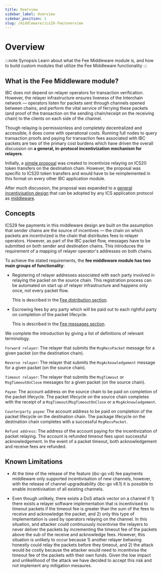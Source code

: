 ```yaml
---
title: Overview
sidebar_label: Overview
sidebar_position: 1
slug: /middleware/ics29-fee/overview
---
```


# Overview

:::note Synopsis
Learn about what the Fee Middleware module is, and how to build custom modules that utilize the Fee Middleware functionality
:::

## What is the Fee Middleware module?

IBC does not depend on relayer operators for transaction verification. However, the relayer infrastructure ensures liveness of the Interchain network — operators listen for packets sent through channels opened between chains, and perform the vital service of ferrying these packets (and proof of the transaction on the sending chain/receipt on the receiving chain) to the clients on each side of the channel.

Though relaying is permissionless and completely decentralized and accessible, it does come with operational costs. Running full nodes to query transaction proofs and paying for transaction fees associated with IBC packets are two of the primary cost burdens which have driven the overall discussion on **a general, in-protocol incentivization mechanism for relayers**.

Initially, a [simple proposal](https://github.com/cosmos/ibc/pull/577/files) was created to incentivize relaying on ICS20 token transfers on the destination chain. However, the proposal was specific to ICS20 token transfers and would have to be reimplemented in this format on every other IBC application module.

After much discussion, the proposal was expanded to a [general incentivisation design](https://github.com/cosmos/ibc/tree/master/spec/app/ics-029-fee-payment) that can be adopted by any ICS application protocol as [middleware](../../01-ibc/04-middleware/02-develop.md).

## Concepts

ICS29 fee payments in this middleware design are built on the assumption that sender chains are the source of incentives — the chain on which packets are incentivized is the chain that distributes fees to relayer operators. However, as part of the IBC packet flow, messages have to be submitted on both sender and destination chains. This introduces the requirement of a mapping of relayer operator's addresses on both chains.

To achieve the stated requirements, the **fee middleware module has two main groups of functionality**:

- Registering of relayer addresses associated with each party involved in relaying the packet on the source chain. This registration process can be automated on start up of relayer infrastructure and happens only once, not every packet flow.

  This is described in the [Fee distribution section](04-fee-distribution.md).

- Escrowing fees by any party which will be paid out to each rightful party on completion of the packet lifecycle.

  This is described in the [Fee messages section](03-msgs.md).

We complete the introduction by giving a list of definitions of relevant terminology.

`Forward relayer`: The relayer that submits the `MsgRecvPacket` message for a given packet (on the destination chain).

`Reverse relayer`: The relayer that submits the `MsgAcknowledgement` message for a given packet (on the source chain).

`Timeout relayer`: The relayer that submits the `MsgTimeout` or `MsgTimeoutOnClose` messages for a given packet (on the source chain).

`Payee`: The account address on the source chain to be paid on completion of the packet lifecycle. The packet lifecycle on the source chain completes with the receipt of a `MsgTimeout`/`MsgTimeoutOnClose` or a `MsgAcknowledgement`.

`Counterparty payee`: The account address to be paid on completion of the packet lifecycle on the destination chain. The package lifecycle on the destination chain completes with a successful `MsgRecvPacket`.

`Refund address`: The address of the account paying for the incentivization of packet relaying. The account is refunded timeout fees upon successful acknowledgement. In the event of a packet timeout, both acknowledgement and receive fees are refunded.

## Known Limitations

- At the time of the release of the feature (ibc-go v4) fee payments middleware only supported incentivisation of new channels, however, with the release of channel upgradeability (ibc-go v8.1) it is possible to enable incentivisation of all existing channels.

- Even though unlikely, there exists a DoS attack vector on a channel if 1) there exists a relayer software implementation that is incentivised to timeout packets if the timeout fee is greater than the sum of the fees to receive and acknowledge the packet, and 2) only this type of implementation is used by operators relaying on the channel. In this situation, and attacker could continuously incentivise the relayers to never deliver the packets by incrementing the timeout fee of the packets above the sub of the receive and acknowledge fees. However, this situation is unlikely to occur because 1) another relayer behaving honestly could relay the packets before they timeout, and 2) the attack would be costly because the attacker would need to incentivise the timeout fee of the packets with their own funds. Given the low impact and unlikelihood of the attack we have decided to accept this risk and not implement any mitigation mesaures.